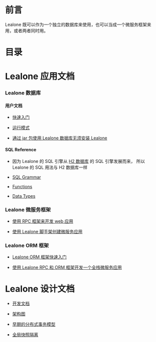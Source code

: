 # 前言

Lealone 既可以作为一个独立的数据库来使用，也可以当成一个微服务框架来用，或者两者同时用。


# 目录

# Lealone 应用文档

### Lealone 数据库

#### 用户文档

  * [快速入门](https://github.com/lealone/Lealone-Docs/blob/master/%E5%BA%94%E7%94%A8%E6%96%87%E6%A1%A3/%E7%94%A8%E6%88%B7%E6%96%87%E6%A1%A3.md)
  
  * [运行模式](https://github.com/lealone/Lealone-Docs/blob/master/%E5%BA%94%E7%94%A8%E6%96%87%E6%A1%A3/%E8%BF%90%E8%A1%8C%E6%A8%A1%E5%BC%8F%E5%BF%AB%E9%80%9F%E5%85%A5%E9%97%A8.md)
    
  * [通过 jar 包使用 Lealone 数据库无须安装 Lealone](https://github.com/lealone/Lealone-Docs/blob/master/%E5%BA%94%E7%94%A8%E6%96%87%E6%A1%A3/%E9%80%9A%E8%BF%87jar%E5%8C%85%E4%BD%BF%E7%94%A8Lealone%E6%95%B0%E6%8D%AE%E5%BA%93%E6%97%A0%E9%A1%BB%E5%AE%89%E8%A3%85Lealone.md)

#### SQL Reference

  * 因为 Lealone 的 SQL 引擎从 [H2 数据库](http://www.h2database.com/html/main.html) 的 SQL 引擎发展而来， 所以 Lealone 的 SQL 用法与 H2 数据库一样

  * [SQL Grammar](http://www.h2database.com/html/grammar.html)

  * [Functions](http://www.h2database.com/html/functions.html)

  * [Data Types](http://www.h2database.com/html/datatypes.html)


### Lealone 微服务框架

  * [使用 RPC 框架来开发 web 应用](https://github.com/lealone/Lealone-Docs/blob/master/%E5%BA%94%E7%94%A8%E6%96%87%E6%A1%A3/%E4%BD%BF%E7%94%A8RPC%E6%A1%86%E6%9E%B6%E6%9D%A5%E5%BC%80%E5%8F%91web%E5%BA%94%E7%94%A8.md)
  
  * [使用 Lealone 脚手架创建微服务应用](https://github.com/lealone/Lealone-CreateApp)


### Lealone ORM 框架

  * [Lealone ORM 框架快速入门](https://github.com/lealone/Lealone-Docs/blob/master/%E5%BA%94%E7%94%A8%E6%96%87%E6%A1%A3/Lealone%20ORM%E6%A1%86%E6%9E%B6%E5%BF%AB%E9%80%9F%E5%85%A5%E9%97%A8.md)
  
  * [使用 Lealone RPC 和 ORM 框架开发一个全栈微服务应用](https://github.com/lealone/Lealone-Docs/blob/master/%E5%BA%94%E7%94%A8%E6%96%87%E6%A1%A3/%E4%BD%BF%E7%94%A8Lealone%20RPC%E5%92%8CORM%E6%A1%86%E6%9E%B6%E5%BC%80%E5%8F%91%E4%B8%80%E4%B8%AA%E5%85%A8%E6%A0%88%E5%BE%AE%E6%9C%8D%E5%8A%A1%E5%BA%94%E7%94%A8.md)



# Lealone 设计文档

  * [开发文档](https://github.com/lealone/Lealone-Docs/blob/master/%E8%AE%BE%E8%AE%A1%E6%96%87%E6%A1%A3/%E5%BC%80%E5%8F%91%E6%96%87%E6%A1%A3.md)
  
  * [架构图](https://github.com/lealone/Lealone-Docs/blob/master/%E8%AE%BE%E8%AE%A1%E6%96%87%E6%A1%A3/%E8%AE%BE%E8%AE%A1%E6%96%87%E6%A1%A3.md)
  
  * [早期的分布式事务模型](https://github.com/lealone/Lealone-Docs/blob/master/%E8%AE%BE%E8%AE%A1%E6%96%87%E6%A1%A3/%E4%BA%8B%E5%8A%A1/%E5%88%86%E5%B8%83%E5%BC%8F%E4%BA%8B%E5%8A%A1%E6%A8%A1%E5%9E%8B.md)
  
  * [全局快照隔离](https://github.com/lealone/Lealone-Docs/blob/master/%E8%AE%BE%E8%AE%A1%E6%96%87%E6%A1%A3/%E4%BA%8B%E5%8A%A1/%E5%85%A8%E5%B1%80%E5%BF%AB%E7%85%A7%E9%9A%94%E7%A6%BB.md)



